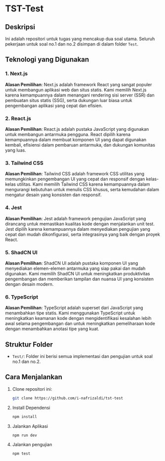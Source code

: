 # TST-Test

## Deskripsi

Ini adalah repositori untuk tugas yang mencakup dua soal utama. Seluruh pekerjaan untuk soal no.1 dan no.2 disimpan di dalam folder `Test`.

## Teknologi yang Digunakan

### 1. Next.js
**Alasan Pemilihan**: Next.js adalah framework React yang sangat populer untuk membangun aplikasi web dan situs statis. Kami memilih Next.js karena kemampuannya dalam menangani rendering sisi server (SSR) dan pembuatan situs statis (SSG), serta dukungan luar biasa untuk pengembangan aplikasi yang cepat dan efisien.

### 2. React.js
**Alasan Pemilihan**: React.js adalah pustaka JavaScript yang digunakan untuk membangun antarmuka pengguna. React dipilih karena kemampuannya dalam membuat komponen UI yang dapat digunakan kembali, efisiensi dalam pembaruan antarmuka, dan dukungan komunitas yang luas.

### 3. Tailwind CSS
**Alasan Pemilihan**: Tailwind CSS adalah framework CSS utilitas yang memungkinkan pengembangan UI yang cepat dan responsif dengan kelas-kelas utilitas. Kami memilih Tailwind CSS karena kemampuannya dalam mengurangi kebutuhan untuk menulis CSS khusus, serta kemudahan dalam mengatur desain yang konsisten dan responsif.

### 4. Jest
**Alasan Pemilihan**: Jest adalah framework pengujian JavaScript yang dirancang untuk memastikan kualitas kode dengan menjalankan unit test. Jest dipilih karena kemampuannya dalam menyediakan pengujian yang cepat dan mudah dikonfigurasi, serta integrasinya yang baik dengan proyek React.

### 5. ShadCN UI
**Alasan Pemilihan**: ShadCN UI adalah pustaka komponen UI yang menyediakan elemen-elemen antarmuka yang siap pakai dan mudah digunakan. Kami memilih ShadCN UI untuk meningkatkan produktivitas pengembangan dan memberikan tampilan dan nuansa UI yang konsisten dengan desain modern.

### 6. TypeScript
**Alasan Pemilihan**: TypeScript adalah superset dari JavaScript yang menambahkan tipe statis. Kami menggunakan TypeScript untuk meningkatkan keamanan kode dengan mengidentifikasi kesalahan lebih awal selama pengembangan dan untuk meningkatkan pemeliharaan kode dengan menambahkan anotasi tipe yang kuat.

## Struktur Folder

- `Test/`: Folder ini berisi semua implementasi dan pengujian untuk soal no.1 dan no.2.

## Cara Menjalankan

1. Clone repositori ini:
   ```bash
   git clone https://github.com/i-nafrizaldi/tst-test

2. Install Dependensi
    ```bash
   npm install

4. Jalankan Aplikasi
   ```bash
   npm run dev

5. Jalankan pengujian
   ```bash
   npm test
